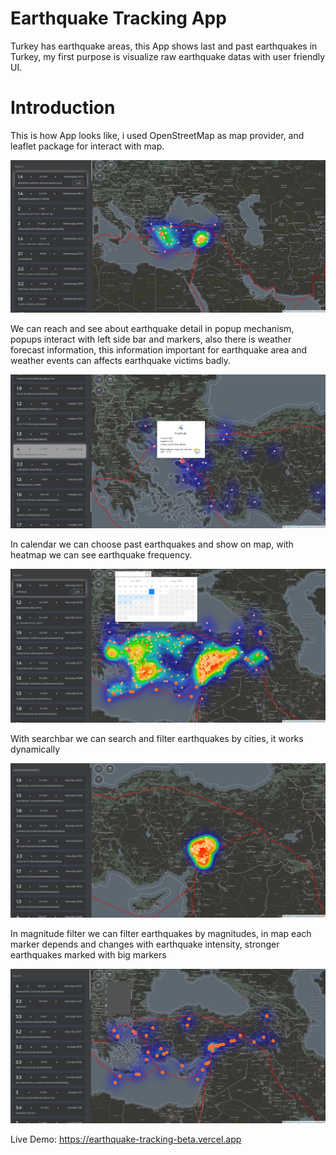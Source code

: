 # Earthquake Tracking App

Turkey has earthquake areas, this App shows last and past earthquakes in Turkey, my first purpose is visualize raw earthquake datas with user friendly UI.


# Introduction

This is how App looks like, i used OpenStreetMap as map provider, and leaflet package for interact with map.

![](./public/images/earthquakeMap.png)


We can reach and see about earthquake detail in popup mechanism, popups interact with left side bar and markers, also there is weather forecast information, this information important for earthquake area and weather events can affects earthquake victims badly.

![](./public/images/earthquakeMapPopup.png)


In calendar we can choose past earthquakes and show on map, with heatmap we can see earthquake frequency.

![](./public/images/earthquakeMapCalendar.png)


With searchbar we can search and filter earthquakes by cities, it works dynamically 

![](./public/images/earthquakeMapSearch.png)


In magnitude filter we can filter earthquakes by magnitudes, in map each marker depends and changes with earthquake intensity, stronger earthquakes marked with big markers

![](./public/images/earthquakeMapMagnitudes.png)

Live Demo: https://earthquake-tracking-beta.vercel.app




